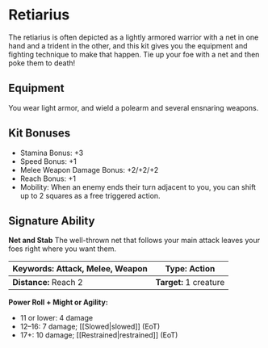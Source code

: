 # Retiarius

The retiarius is often depicted as a lightly armored warrior with a net in one hand and a trident in the other, and this kit gives you the equipment and fighting technique to make that happen. Tie up your foe with a net and then poke them to death!

## Equipment

You wear light armor, and wield a polearm and several ensnaring weapons.

## Kit Bonuses

-   Stamina Bonus: +3
-   Speed Bonus: +1
-   Melee Weapon Damage Bonus: +2/+2/+2
-   Reach Bonus: +1
-   Mobility: When an enemy ends their turn adjacent to you, you can shift up to 2 squares as a free triggered action.

## Signature Ability

**Net and Stab** The well-thrown net that follows your main attack leaves your foes right where you want them.

| **Keywords:** Attack, Melee, Weapon | **Type:** Action |
| --------------------------------------- | -------------------------------- |
| **Distance:** Reach 2 | **Target:** 1 creature |








**Power Roll + Might or Agility:**

-   11 or lower: 4 damage
-   12–16: 7 damage; [[Slowed|slowed]] (EoT)
-   17+: 10 damage; [[Restrained|restrained]] (EoT)
